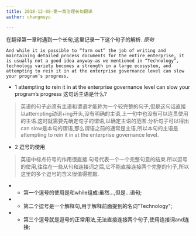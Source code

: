 ```yaml
---
title: 2018-12-08-第一章治理长句翻译
author: changmuyu

---
```


在翻译第一章时遇到一个长句,这里记录一下这个句子的解析.
*原句*

```
And while it is possible to “farm out” the job of writing and maintaining detailed process documents for the entire enterprise, it is usually not a good idea anyway—as we mentioned in “Technology”, technology variety becomes a strength in a large ecosystem, and attempting to rein it in at the enterprise governance level can slow your program’s progress.
```
- 1 attempting to rein it in at the enterprise governance level can slow your program’s progress 这句话主语是什么?
> 英语的句子必须有主语和谓语才能称为一个较完整的句子,但是这句话直接以attempting动词+ing开头,没有明确的主语,上一句中也没有可以连贯使用的主语.这时就需要先确定句子的谓语,以确定主语的范围.分析句子可以得出can slow是本句的谓语,那么谓语之前的通常是主语,所以本句的主语是attempting to rein it in at the enterprise governance level.

- 2 逗号的使用
> 英语中标点符号的作用很直接.句号代表一个一个完整句意的结束.所以逗号的使用,往往在一些从句和连接词之后,它不能直接连接两个完整的句子,所以这里的多个逗号的含义很值得推敲.
- - 第一个逗号的使用是和while组成:虽然...,但是...语句;
- - 第二个逗号是一个解释句,用于解释前面提到的名词"Technology";
- - 第三个逗号就是逗号的正常用法,无法直接连接两个句子,使用连接词and连接;

